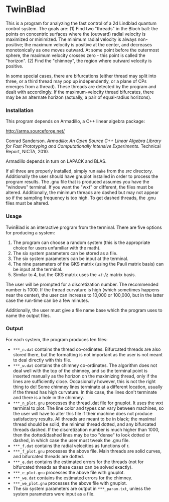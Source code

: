 # TwinBlad

This is a program for analyzing the fast control of a 2d Lindblad quantum control system. The goals are: (1) Find two "threads" in the Bloch ball: the points on concentric surfaces where the (outward) radial velocity is maximized or minimized. The minimum radial velocity is always non-positive; the maximum velocity is positive at the center, and decreases monotonically as one moves outward. At some point before the outermost sphere, the maximum velocity crosses zero - this point is called the "horizon". (2) Find the "chimney", the region where outward velocity is positive.  

In some special cases, there are bifurcations (either thread may split into three, or a third thread may pop up independently, or a plane of CPs emerges from a thread). These threads are detected by the program and dealt with accordingly. If the maximum-velocity thread bifurcates, there may be an alternate horizon (actually, a pair of equal-radius horizons). 

### Installation
 
This program depends on Armadillo, a C++ linear algebra package:

http://arma.sourceforge.net/

Conrad Sanderson. 
*Armadillo: An Open Source C++ Linear Algebra Library for Fast Prototyping and Computationally Intensive Experiments.* 
Technical Report, NICTA, 2010.

Armadillo depends in turn on LAPACK and BLAS.

If all three are properly installed, simply run `make` from the *src* directory. Additionally the user should have gnuplot installed in order to process the program results. The .gnu file that is produced assumes you have the "windows" terminal. If you want the "wxt" or different, the files must be altered. Additionally, the minimum threads are dashed but may not appear so if the sampling frequency is too high. To get dashed threads, the .gnu files must be altered.

### Usage

TwinBlad is an interactive program from the terminal. There are five options for producing a system: 

1. The program can choose a random system (this is the appropriate choice for users unfamiliar with the math).
2. The six system parameters can be stored as a file.
3. The six system parameters can be input at the terminal.
4. The nine parameters of the GKS matrix (using the Pauli matrix basis) can be input at the terminal.
5. Similar to 4, but the GKS matrix uses the +/-/z matrix basis.

The user will be prompted for a discretization number. The recommended number is 1000. If the thread curvature is high (which sometimes happens near the center), the user can increase to 10,000 or 100,000, but in the latter case the run-time can be a few minutes.

Additionally, the user must give a file name base which the program uses to name the output files.

### Output

For each system, the program produces ten files: 

* `***_n.dat` contains the thread co-ordinates. Bifurcated threads are also stored there, but the formatting is not important as the user is not meant to deal directly with this file. 
* `***_w.dat` contains the chimney co-ordinates. The algorithm does not deal well with the top of the chimney, and so the terminal point is inserted manually as the horizon on the maximizing thread, only if the lines are sufficiently close. Occasionally however, this is not the right thing to do! Some chimney lines terminate at a different location, usually if the thread has high curvature. In this case, the lines don't terminate and there is a hole in the chimney.
* `***_n_plot.gnu` processes the thread .dat file for gnuplot. It uses the wxt terminal to plot. The line color and types can vary between machines, so the user will have to alter this file if their machine does not produce satisfactory results. All threads are meant to be in black; the maximal thread should be solid, the minimal thread dotted, and any bifurcated threads dashed. If the discretization number is much higher than 1000, then the dotted/dashed lines may be too "dense" to look dotted or dashed, in which case the user must tweak the .gnu file.
* `***_f.dat` contains the radial velocities as functions of r. 
* `***_f_plot.gnu` processes the above file. Main threads are solid curves, and bifurcated threads are dotted.
* `***_e.dat` contains the estimated errors for the threads (not for bifurcated threads as these cases can be solved exactly).
* `***_e_plot.gnu` processes the above file with gnuplot.
* `***_we.dat` contains the estimated errors for the chimney.
* `***_we_plot.gnu` processes the above file with gnuplot.
* The six system parameters are output in `***_param.txt`, unless the system parameters were input as a file.
